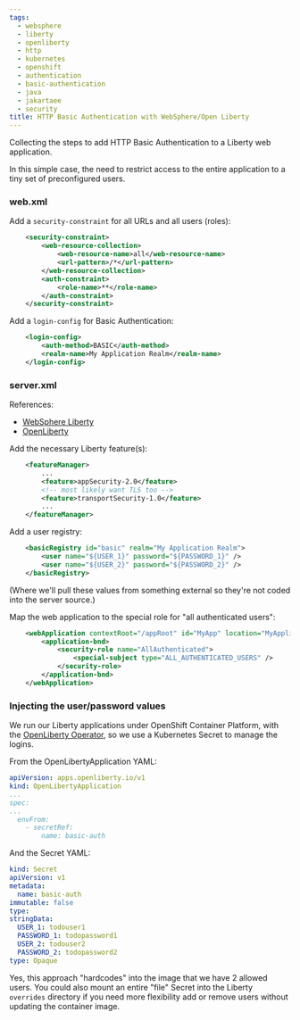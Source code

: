 ```yaml
---
tags:
  - websphere
  - liberty
  - openliberty
  - http
  - kubernetes
  - openshift
  - authentication
  - basic-authentication
  - java
  - jakartaee
  - security
title: HTTP Basic Authentication with WebSphere/Open Liberty
---
```

Collecting the steps to add HTTP Basic Authentication to a Liberty web application. 

In this simple case, the need to restrict access to the entire application to a tiny set of preconfigured users.

### web.xml

Add a `security-constraint` for all URLs and all users (roles):

```xml
    <security-constraint>
        <web-resource-collection>
            <web-resource-name>all</web-resource-name>
            <url-pattern>/*</url-pattern>
        </web-resource-collection>
        <auth-constraint>
            <role-name>**</role-name>
        </auth-constraint>
    </security-constraint>
```

Add a `login-config` for Basic Authentication:
```xml
    <login-config>
        <auth-method>BASIC</auth-method>
        <realm-name>My Application Realm</realm-name>
    </login-config>
```

### server.xml

References:
* [WebSphere Liberty](https://www.ibm.com/docs/en/was-liberty/core?topic=liberty-configuring-basic-user-registry)
* [OpenLiberty](https://openliberty.io/docs/latest/reference/feature/appSecurity-2.0.html#_configure_a_basic_user_registry)

Add the necessary Liberty feature(s):
```xml
    <featureManager>
        ...
        <feature>appSecurity-2.0</feature>
        <!-- most likely want TLS too -->
        <feature>transportSecurity-1.0</feature> 
        ...
    </featureManager>
```

Add a user registry:
```xml
    <basicRegistry id="basic" realm="My Application Realm">
        <user name="${USER_1}" password="${PASSWORD_1}" />
        <user name="${USER_2}" password="${PASSWORD_2}" />
    </basicRegistry>
```
(Where we'll pull these values from something external so they're not coded into the server source.)

Map the web application to the special role for "all authenticated users":
```xml
    <webApplication contextRoot="/appRoot" id="MyApp" location="MyApplication.war" name="My Application">
        <application-bnd>
            <security-role name="AllAuthenticated">
                <special-subject type="ALL_AUTHENTICATED_USERS" />
            </security-role>
        </application-bnd>
    </webApplication>
```

### Injecting the user/password values

We run our Liberty applications under OpenShift Container Platform, with the [OpenLiberty Operator](https://openliberty.io/docs/latest/open-liberty-operator.html), so we use a Kubernetes Secret to manage the logins.

From the OpenLibertyApplication YAML:
```yaml
apiVersion: apps.openliberty.io/v1
kind: OpenLibertyApplication
...
spec:
...
  envFrom:
    - secretRef:
        name: basic-auth
```

And the Secret YAML:
```yaml
kind: Secret
apiVersion: v1
metadata:
  name: basic-auth
immutable: false
type: 
stringData:
  USER_1: todouser1
  PASSWORD_1: todopassword1
  USER_2: todouser2
  PASSWORD_2: todopassword2
type: Opaque
```

Yes, this approach "hardcodes" into the image that we have 2 allowed users. You could also mount an entire "file" Secret into the Liberty `overrides` directory if you need more flexibility add or remove users without updating the container image.

